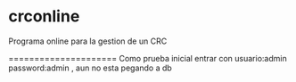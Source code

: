 crconline
=========

Programa online para la gestion de un CRC

=====================
Como prueba inicial entrar con usuario:admin password:admin , aun no esta pegando a db